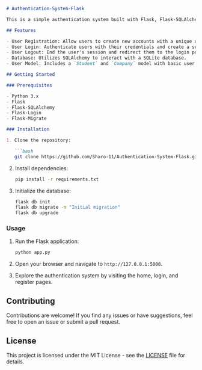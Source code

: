```markdown
# Authentication-System-Flask

This is a simple authentication system built with Flask, Flask-SQLAlchemy, Flask-Login, and Flask-Migrate. It provides user registration, login, and logout functionalities along with a sample user database.

## Features

- User Registration: Allow users to create new accounts with a unique username and password.
- User Login: Authenticate users with their credentials and create a session for them.
- User Logout: End the user's session and redirect them to the login page.
- Database: Utilizes SQLAlchemy to interact with a SQLite database.
- User Model: Includes a `Student` and `Company` model with basic user information.

## Getting Started

### Prerequisites

- Python 3.x
- Flask
- Flask-SQLAlchemy
- Flask-Login
- Flask-Migrate

### Installation

1. Clone the repository:

   ```bash
   git clone https://github.com/Sharo-11/Authentication-System-Flask.git
   ```

2. Install dependencies:

   ```bash
   pip install -r requirements.txt
   ```

3. Initialize the database:

   ```bash
   flask db init
   flask db migrate -m "Initial migration"
   flask db upgrade
   ```

### Usage

1. Run the Flask application:

   ```bash
   python app.py
   ```

2. Open your browser and navigate to `http://127.0.0.1:5000`.

3. Explore the authentication system by visiting the home, login, and register pages.

## Contributing

Contributions are welcome! If you find any issues or have suggestions, feel free to open an issue or submit a pull request.

## License

This project is licensed under the MIT License - see the [LICENSE](LICENSE) file for details.
```
